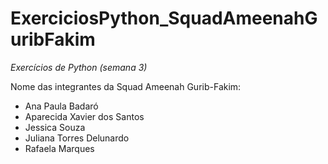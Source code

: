 # ExerciciosPython_SquadAmeenahGuribFakim
_Exercícios de Python (semana 3)_

Nome das integrantes da Squad Ameenah Gurib-Fakim:

- Ana Paula Badaró
- Aparecida Xavier dos Santos
- Jessica Souza
- Juliana Torres Delunardo
- Rafaela Marques
